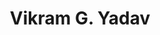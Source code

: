 ---
layout: member
weight: 1
title: Vikram G. Yadav
description: Principal investigator
img: /img/members/vgyadav.jpg
education: >
  Ph.D., Massachusetts Institute of Technology (2013) \n B.A.Sc., University of Waterloo (2007)
program: BASc
status: Current
year_end: 
year_start: 2017
email: siang [at] alumni.ubc.ca
biography: > 
  Thanos recently graduated from UBC with distinction in chemical engineering (minor in computer science).
project: >
  Summer 2017 NSERC USRA project on machine learning and process control.
linkedin: https://www.linkedin.com/in/c-siang-lim-98535048
homepage: http://www.siang.ca 
tags: [featured]
featuredOrder: 1
---